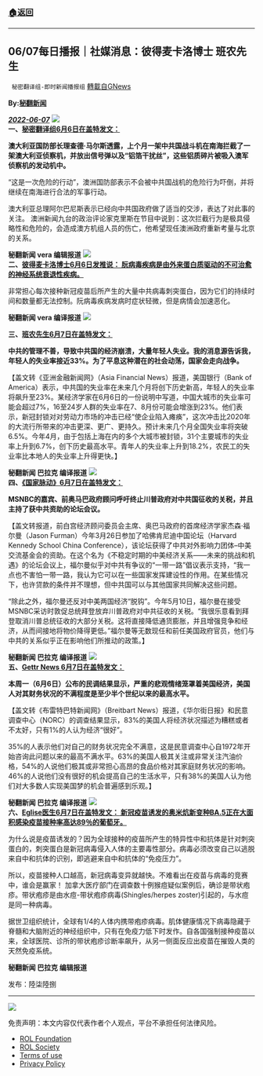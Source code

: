 ###  [:house:返回](README.md)
---


## 06/07每日播报｜社媒消息：彼得麦卡洛博士 班农先生
` 秘密翻译组-即时新闻播报组` [轉載自GNews](https://gnews.org/zh-hans/2678608/)

**By:[秘翻新闻](https://gettr.com/post/p1d1388a12b)**
 
***[2022-06-07](https://gettr.com/post/p1d1388a12b)***
 ![](https://assets.gnews.org/wp-content/uploads/2022/06/1_1654584351.jpg)  
**一、[秘密翻译组6月6日在盖特发文：](https://gettr.com/post/p1cy6codc9e)**
 
**澳大利亚国防部长理查德·马尔斯透露，上个月一架中共国战斗机在南海拦截了一架澳大利亚侦察机，并放出信号弹以及“铝箔干扰丝”，这些铝质碎片被吸入澳军侦察机的发动机中。**
 
“这是一次危险的行动”，澳洲国防部表示不会被中共国战机的危险行为吓倒，并将继续在南海进行合法的军事行动。
 
澳大利亚总理阿尔巴尼斯表示已经向中共国政府做了适当的交涉，表达了对此事的关注。 澳洲新闻九台的政治评论家克里斯在节目中说到：这次拦截行为是极具侵略性和危险的，会造成澳方机组人员的伤亡，他希望现任澳洲政府重新考量与北京的关系。
 
**秘翻新闻 vera 编辑报道**
 ![](https://assets.gnews.org/wp-content/uploads/2022/06/2_1654591951.jpg)  
**二、[彼得麦卡洛博士6月6日发推说： 朊病毒疾病是由外来蛋白质驱动的不可治愈的神经系统衰退性疾病。](https://twitter.com/P_McCulloughMD/status/1533776081647550469)**
 
非常担心每次接种新冠疫苗后所产生的大量中共病毒刺突蛋白，因为它们的持续时间和数量都无法控制。阮病毒疾病发病时症状轻微，但是病情会加速恶化。
 
**秘翻新闻 vera 编译报道**
 ![](https://assets.gnews.org/wp-content/uploads/2022/06/3_1654592049.jpg)

**三、[班农先生6月7日在盖特发文：](https://gettr.com/post/p1cy25q3eea)**
 
**中共的管理不善，导致中共国的经济崩溃，大量年轻人失业。我的消息源告诉我，年轻人的失业率接近33%。为了平息这种潜在的社会动荡，国家会走向战争。**
 
【盖文转《亚洲金融新闻网》（Asia Financial News）报道，美国银行（Bank of America）表示，中共国的失业率在未来几个月将创下历史新高，年轻人的失业率将飙升至23%。某经济学家在6月6日的一份说明中写道，中国大城市的失业率可能会超过7%，16至24岁人群的失业率在7、8月份可能会增涨到23%。他们表示，新冠封锁对对劳动力市场的冲击已经“使企业陷入瘫痪”，这次冲击比2020年的大流行所带来的冲击更深、更广、更持久。预计未来几个月全国失业率将突破6.5%。今年4月，由于包括上海在内的多个大城市被封锁，31个主要城市的失业率上升到6.7%，创下历史最高水平。青年人的失业率上升到18.2%，农民工的失业率比本地人的失业率上升得更快。】
 
**秘翻新闻 巴拉克 编译报道**
 ![](https://assets.gnews.org/wp-content/uploads/2022/06/4_1654592319.png)  
**四、[《国家脉动》6月7日在盖特发文：](https://gettr.com/post/p1cxh5heb2c)**
 
**MSNBC的嘉宾、前奥马巴政府顾问呼吁终止川普政府对中共国征收的关税，并且主持了获中共资助的论坛会议。**
 
【盖文转报道，前白宫经济顾问委员会主席、奥巴马政府的首席经济学家杰森·福尔曼（Jason Furman）今年3月26日参加了哈佛肯尼迪中国论坛（Harvard Kennedy School China Conference），该论坛获得了中共对外影响力团体–中美交流基金会的资助。在这个名为《不稳定时期的中美经济关系——未来的挑战和机遇》的论坛会议上，福尔曼似乎对中共有争议的“一带一路”倡议表示支持，“我一点也不害怕一带一路，我认为它可以在一些国家发挥建设性的作用。在某些情况下，也许贷款的条件并不理想，但中共国可以与其他国家共同解决这些问题。
 
“除此之外，福尔曼还反对中美两国经济“脱钩”。今年5月10日，福尔曼在接受MSNBC采访时敦促总统拜登放弃川普政府对中共征收的关税。“我很乐意看到拜登取消川普总统征收的大部分关税。这将直接降低通货膨胀，并且增强竞争和经济，从而间接地将物价降得更低。”福尔曼等无数现任和前任美国政府官员，他们与中共的关系似乎正在影响他们所推动的政策。】
 
**秘翻新闻 巴拉克 编译报道**
 ![](https://assets.gnews.org/wp-content/uploads/2022/06/5_1654592543.jpg)  
**五、[Gettr News 6月7日在盖特发文：](https://gettr.com/post/p1czknq8d79)**
 
**本周一（6月6日）公布的民调结果显示，严重的悲观情绪笼罩着美国经济，美国人对其财务状况的不满程度是至少半个世纪以来的最高水平。**
 
【盖文转《布雷特巴特新闻网》（Breitbart News）报道，《华尔街日报》和民意调查中心（NORC）的调查结果显示，83%的美国人将经济状况描述为糟糕或者不太好，只有1%的人认为经济“很好”。
 
35%的人表示他们对自己的财务状况完全不满意，这是民意调查中心自1972年开始咨询此问题以来的最高不满水平。63%的美国人极其关注或非常关注汽油价格，54%的人说他们极其或非常担心高昂的食品价格对其家庭财务状况的影响。46%的人说他们没有很好的机会提高自己的生活水平，只有38%的美国人认为他们对大多数人实现美国梦的机会普遍感到乐观。】
 
**秘翻新闻 巴拉克 编译报道**
 ![](https://assets.gnews.org/wp-content/uploads/2022/06/6_1654592577.jpg)  
**六、**[**Eglise医生6月7日在盖特发文： 新冠疫苗诱发的奥米炕新变种BA.5正在大面积感染疫苗接种率高达89％的葡萄牙。**](https://gettr.com/post/p1cy6heb526)
 
为什么说是疫苗诱发的？因为全球接种的疫苗所产生的特异性中和抗体是针对刺突蛋白的，刺突蛋白是新冠病毒侵入人体的主要毒性部分。病毒必须改变自己以逃脱来自中和抗体的识别，即逃避来自中和抗体的“免疫压力”。
 
所以，疫苗接种人口越高，新冠病毒变异就越快。不难看出在疫苗与病毒的竞赛中，谁会是赢家！ 加拿大医疗部门在调查数十例猴痘疑似案例后，确诊是带状疱疹。带状疱疹是由水痘-带状疱疹病毒(Shingles/herpes zoster)引起的，与水痘是同一种病毒。
 
据世卫组织统计，全球有1/4的人体内携带疱疹病毒。肌体健康情况下病毒隐藏于脊髓和大脑附近的神经组织中，只有在免疫力低下时发作。自各国强制接种疫苗以来，全球医院、诊所的带状疱疹诊断率飙升，从另一侧面反应出疫苗在摧毁人类的天然免疫系统。
 
**秘翻新闻 巴拉克 编辑报道**
 
发布：陸柒陸捌
 
* * *
 ![](https://assets.gnews.org/wp-content/uploads/2022/06/IMAGE-2022-03-31-224805_1654505275.jpg) 

免责声明：本文内容仅代表作者个人观点，平台不承担任何法律风险。
  
- [ROL Foundation](https://rolfoundation.org/)
- [ROL Society](https://rolsociety.org/)
- [Terms of use](https://gnews.org/terms-of-use-3/)
- [Privacy Policy](https://gnews.org/privacy-policy/)
